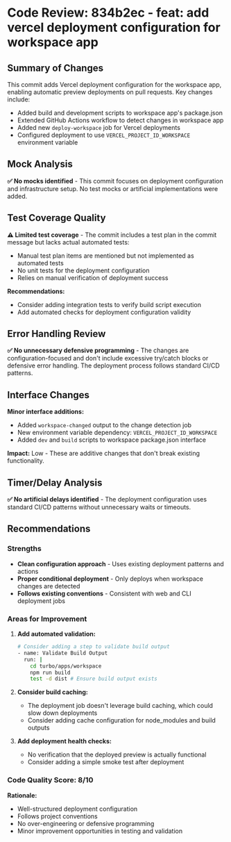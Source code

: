 # Code Review: 834b2ec - feat: add vercel deployment configuration for workspace app

## Summary of Changes

This commit adds Vercel deployment configuration for the workspace app, enabling automatic preview deployments on pull requests. Key changes include:

- Added build and development scripts to workspace app's package.json
- Extended GitHub Actions workflow to detect changes in workspace app
- Added new `deploy-workspace` job for Vercel deployments
- Configured deployment to use `VERCEL_PROJECT_ID_WORKSPACE` environment variable

## Mock Analysis

**✅ No mocks identified** - This commit focuses on deployment configuration and infrastructure setup. No test mocks or artificial implementations were added.

## Test Coverage Quality

**⚠️ Limited test coverage** - The commit includes a test plan in the commit message but lacks actual automated tests:
- Manual test plan items are mentioned but not implemented as automated tests
- No unit tests for the deployment configuration
- Relies on manual verification of deployment success

**Recommendations:**
- Consider adding integration tests to verify build script execution
- Add automated checks for deployment configuration validity

## Error Handling Review

**✅ No unnecessary defensive programming** - The changes are configuration-focused and don't include excessive try/catch blocks or defensive error handling. The deployment process follows standard CI/CD patterns.

## Interface Changes

**Minor interface additions:**
- Added `workspace-changed` output to the change detection job
- New environment variable dependency: `VERCEL_PROJECT_ID_WORKSPACE`
- Added `dev` and `build` scripts to workspace package.json interface

**Impact:** Low - These are additive changes that don't break existing functionality.

## Timer/Delay Analysis

**✅ No artificial delays identified** - The deployment configuration uses standard CI/CD patterns without unnecessary waits or timeouts.

## Recommendations

### Strengths
- **Clean configuration approach** - Uses existing deployment patterns and actions
- **Proper conditional deployment** - Only deploys when workspace changes are detected
- **Follows existing conventions** - Consistent with web and CLI deployment jobs

### Areas for Improvement

1. **Add automated validation:**
   ```bash
   # Consider adding a step to validate build output
   - name: Validate Build Output
     run: |
       cd turbo/apps/workspace
       npm run build
       test -d dist # Ensure build output exists
   ```

2. **Consider build caching:**
   - The deployment job doesn't leverage build caching, which could slow down deployments
   - Consider adding cache configuration for node_modules and build outputs

3. **Add deployment health checks:**
   - No verification that the deployed preview is actually functional
   - Consider adding a simple smoke test after deployment

### Code Quality Score: 8/10

**Rationale:**
- Well-structured deployment configuration
- Follows project conventions
- No over-engineering or defensive programming
- Minor improvement opportunities in testing and validation